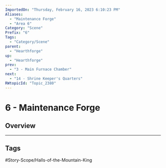 ```yaml
---
ImportedOn: "Thursday, February 16, 2023 6:10:23 PM"
Aliases:
  - "Maintenance Forge"
  - "Area 6"
Category: "Scene"
Prefix: "6"
Tags:
  - "Category/Scene"
parent:
  - "Hearthforge"
up:
  - "Hearthforge"
prev:
  - "3 - Main Furnace Chamber"
next:
  - "14 - Shrine Keeper's Quarters"
RWtopicId: "Topic_2380"
---
```

# 6 - Maintenance Forge
## Overview

---
## Tags
#Story-Scope/Halls-of-the-Mountain-King

